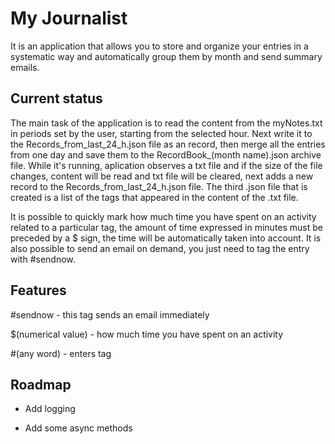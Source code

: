 
# My Journalist

It is an application that allows you to store and organize your entries in a systematic way and automatically group them by month and send summary emails.

## Current status

The main task of the application is to read the content from the myNotes.txt in periods set by the user, starting from the selected hour. Next write it to the Records_from_last_24_h.json file as an record, then merge all the entries from one day and save them to the RecordBook_(month name).json archive file. While it's running, aplication observes a txt file and if the size of the file changes, content will be read and txt file will be cleared, next adds a new record to the Records_from_last_24_h.json file. The third .json file that is created is a list of the tags that appeared in the content of the .txt file. 

It is possible to quickly mark how much time you have spent on an activity related to a particular tag, the amount of time expressed in minutes must be preceded by a $ sign, the time will be automatically taken into account. It is also possible to send an email on demand, you just need to tag the entry with #sendnow.

## Features

#sendnow - this tag sends an email immediately

$(numerical value) - how much time you have spent on an activity

#(any word) - enters tag

## Roadmap

- Add logging

- Add some async methods

